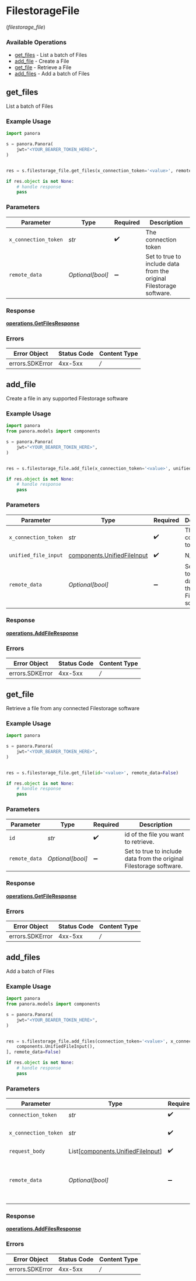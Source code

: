 # FilestorageFile
(*filestorage_file*)

### Available Operations

* [get_files](#get_files) - List a batch of Files
* [add_file](#add_file) - Create a File
* [get_file](#get_file) - Retrieve a File
* [add_files](#add_files) - Add a batch of Files

## get_files

List a batch of Files

### Example Usage

```python
import panora

s = panora.Panora(
    jwt="<YOUR_BEARER_TOKEN_HERE>",
)


res = s.filestorage_file.get_files(x_connection_token='<value>', remote_data=False)

if res.object is not None:
    # handle response
    pass

```

### Parameters

| Parameter                                                           | Type                                                                | Required                                                            | Description                                                         |
| ------------------------------------------------------------------- | ------------------------------------------------------------------- | ------------------------------------------------------------------- | ------------------------------------------------------------------- |
| `x_connection_token`                                                | *str*                                                               | :heavy_check_mark:                                                  | The connection token                                                |
| `remote_data`                                                       | *Optional[bool]*                                                    | :heavy_minus_sign:                                                  | Set to true to include data from the original Filestorage software. |


### Response

**[operations.GetFilesResponse](../../models/operations/getfilesresponse.md)**
### Errors

| Error Object    | Status Code     | Content Type    |
| --------------- | --------------- | --------------- |
| errors.SDKError | 4xx-5xx         | */*             |

## add_file

Create a file in any supported Filestorage software

### Example Usage

```python
import panora
from panora.models import components

s = panora.Panora(
    jwt="<YOUR_BEARER_TOKEN_HERE>",
)


res = s.filestorage_file.add_file(x_connection_token='<value>', unified_file_input=components.UnifiedFileInput(), remote_data=False)

if res.object is not None:
    # handle response
    pass

```

### Parameters

| Parameter                                                                  | Type                                                                       | Required                                                                   | Description                                                                |
| -------------------------------------------------------------------------- | -------------------------------------------------------------------------- | -------------------------------------------------------------------------- | -------------------------------------------------------------------------- |
| `x_connection_token`                                                       | *str*                                                                      | :heavy_check_mark:                                                         | The connection token                                                       |
| `unified_file_input`                                                       | [components.UnifiedFileInput](../../models/components/unifiedfileinput.md) | :heavy_check_mark:                                                         | N/A                                                                        |
| `remote_data`                                                              | *Optional[bool]*                                                           | :heavy_minus_sign:                                                         | Set to true to include data from the original Filestorage software.        |


### Response

**[operations.AddFileResponse](../../models/operations/addfileresponse.md)**
### Errors

| Error Object    | Status Code     | Content Type    |
| --------------- | --------------- | --------------- |
| errors.SDKError | 4xx-5xx         | */*             |

## get_file

Retrieve a file from any connected Filestorage software

### Example Usage

```python
import panora

s = panora.Panora(
    jwt="<YOUR_BEARER_TOKEN_HERE>",
)


res = s.filestorage_file.get_file(id='<value>', remote_data=False)

if res.object is not None:
    # handle response
    pass

```

### Parameters

| Parameter                                                           | Type                                                                | Required                                                            | Description                                                         |
| ------------------------------------------------------------------- | ------------------------------------------------------------------- | ------------------------------------------------------------------- | ------------------------------------------------------------------- |
| `id`                                                                | *str*                                                               | :heavy_check_mark:                                                  | id of the file you want to retrieve.                                |
| `remote_data`                                                       | *Optional[bool]*                                                    | :heavy_minus_sign:                                                  | Set to true to include data from the original Filestorage software. |


### Response

**[operations.GetFileResponse](../../models/operations/getfileresponse.md)**
### Errors

| Error Object    | Status Code     | Content Type    |
| --------------- | --------------- | --------------- |
| errors.SDKError | 4xx-5xx         | */*             |

## add_files

Add a batch of Files

### Example Usage

```python
import panora
from panora.models import components

s = panora.Panora(
    jwt="<YOUR_BEARER_TOKEN_HERE>",
)


res = s.filestorage_file.add_files(connection_token='<value>', x_connection_token='<value>', request_body=[
    components.UnifiedFileInput(),
], remote_data=False)

if res.object is not None:
    # handle response
    pass

```

### Parameters

| Parameter                                                                        | Type                                                                             | Required                                                                         | Description                                                                      |
| -------------------------------------------------------------------------------- | -------------------------------------------------------------------------------- | -------------------------------------------------------------------------------- | -------------------------------------------------------------------------------- |
| `connection_token`                                                               | *str*                                                                            | :heavy_check_mark:                                                               | N/A                                                                              |
| `x_connection_token`                                                             | *str*                                                                            | :heavy_check_mark:                                                               | The connection token                                                             |
| `request_body`                                                                   | List[[components.UnifiedFileInput](../../models/components/unifiedfileinput.md)] | :heavy_check_mark:                                                               | N/A                                                                              |
| `remote_data`                                                                    | *Optional[bool]*                                                                 | :heavy_minus_sign:                                                               | Set to true to include data from the original Filestorage software.              |


### Response

**[operations.AddFilesResponse](../../models/operations/addfilesresponse.md)**
### Errors

| Error Object    | Status Code     | Content Type    |
| --------------- | --------------- | --------------- |
| errors.SDKError | 4xx-5xx         | */*             |
